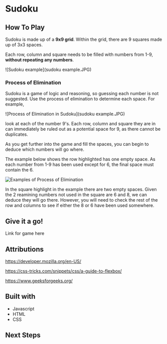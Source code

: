 # Sudoku

## How To Play

Sudoku is made up of a **9x9 grid**. Within the grid, there are 9 squares made up of 3x3 spaces. 

Each row, column and square needs to be filled with numbers from 1-9, **without repeating any numbers**.

![Sudoku example](sudoku example.JPG)

### Process of Elimination

Sudoku is a game of logic and reasoning, so guessing each number is not suggested. Use the process of elimination to determine each space. For example,

![Process of Elimination in Sudoku](sudoku example.JPG)

look at each of the number 9's. Each row, column and square they are in can immediately be ruled out as a potential space for 9, as there cannot be duplicates.

As you get further into the game and fill the spaces, you can begin to deduce which numbers will go where.

The example below shows the row highlighted has one empty space. As each number from 1-9 has been used except for 6, the final space must contain the 6.

![Examples of Process of Elimination]()

In the square highlight in the example there are two empty spaces. Given the 2 reamining numbers not used in the square are 6 and 8, we can deduce they will go there. However, you will need to check the rest of the row and columns to see if either the 8 or 6 have been used somewhere.

## Give it a go!

Link for game here


## Attributions

https://developer.mozilla.org/en-US/ 

https://css-tricks.com/snippets/css/a-guide-to-flexbox/ 

https://www.geeksforgeeks.org/ 

## Built with

* Javascript
* HTML
* CSS

## Next Steps

